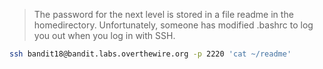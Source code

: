 > The password for the next level is stored in a file readme in the homedirectory. Unfortunately, someone has modified .bashrc to log you out when you log in with SSH.
```bash
ssh bandit18@bandit.labs.overthewire.org -p 2220 'cat ~/readme'
```
